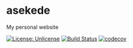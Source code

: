 # asekede
My personal website

[![License: Unlicense](https://img.shields.io/badge/license-Unlicense-blue.svg)](http://unlicense.org/)
[![Build Status](https://travis-ci.org/asekede/asekede.svg?branch=master)](https://travis-ci.org/asekede/asekede)
[![codecov](https://codecov.io/gh/asekede/asekede/branch/master/graph/badge.svg)](https://codecov.io/gh/asekede/asekede)
